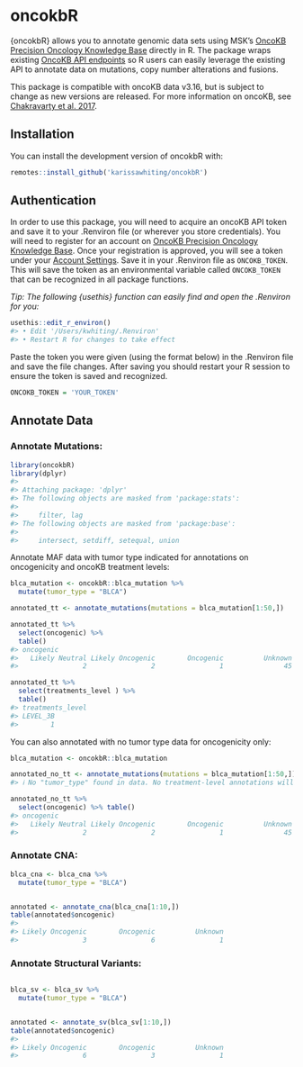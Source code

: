 
<!-- README.md is generated from README.Rmd. Please edit that file -->

# oncokbR

<!-- badges: start -->
<!-- badges: end -->

{oncokbR} allows you to annotate genomic data sets using MSK’s [OncoKB
Precision Oncology Knowledge Base](https://www.oncokb.org/) directly in
R. The package wraps existing [OncoKB API
endpoints](https://api.oncokb.org/oncokb-website/api) so R users can
easily leverage the existing API to annotate data on mutations, copy
number alterations and fusions.

This package is compatible with oncoKB data v3.16, but is subject to
change as new versions are released. For more information on oncoKB, see
[Chakravarty et
al. 2017](https://ascopubs.org/doi/full/10.1200/PO.17.00011).

## Installation

You can install the development version of oncokbR with:

``` r
remotes::install_github('karissawhiting/oncokbR')
```

## Authentication

In order to use this package, you will need to acquire an oncoKB API
token and save it to your .Renviron file (or wherever you store
credentials). You will need to register for an account on [OncoKB
Precision Oncology Knowledge Base](https://www.oncokb.org/). Once your
registration is approved, you will see a token under your [Account
Settings](https://www.oncokb.org/account/settings). Save it in your
.Renviron file as `ONCOKB_TOKEN`. This will save the token as an
environmental variable called `ONCOKB_TOKEN` that can be recognized in
all package functions.

*Tip: The following {usethis} function can easily find and open the
.Renviron for you:*

``` r
usethis::edit_r_environ()
#> • Edit '/Users/kwhiting/.Renviron'
#> • Restart R for changes to take effect
```

Paste the token you were given (using the format below) in the .Renviron
file and save the file changes. After saving you should restart your R
session to ensure the token is saved and recognized.

``` r
ONCOKB_TOKEN = 'YOUR_TOKEN'
```

## Annotate Data

### Annotate Mutations:

``` r
library(oncokbR)
library(dplyr)
#> 
#> Attaching package: 'dplyr'
#> The following objects are masked from 'package:stats':
#> 
#>     filter, lag
#> The following objects are masked from 'package:base':
#> 
#>     intersect, setdiff, setequal, union
```

Annotate MAF data with tumor type indicated for annotations on
oncogenicity and oncoKB treatment levels:

``` r
blca_mutation <- oncokbR::blca_mutation %>%
  mutate(tumor_type = "BLCA")

annotated_tt <- annotate_mutations(mutations = blca_mutation[1:50,])

annotated_tt %>%
  select(oncogenic) %>% 
  table()
#> oncogenic
#>   Likely Neutral Likely Oncogenic        Oncogenic          Unknown 
#>                2                2                1               45
```

``` r
annotated_tt %>%
  select(treatments_level ) %>% 
  table()
#> treatments_level
#> LEVEL_3B 
#>        1
```

You can also annotated with no tumor type data for oncogenicity only:

``` r
blca_mutation <- oncokbR::blca_mutation

annotated_no_tt <- annotate_mutations(mutations = blca_mutation[1:50,])
#> ℹ No "tumor_type" found in data. No treatment-level annotations will be returned.

annotated_no_tt %>%
  select(oncogenic) %>% table()
#> oncogenic
#>   Likely Neutral Likely Oncogenic        Oncogenic          Unknown 
#>                2                2                1               45
```

### Annotate CNA:

``` r
blca_cna <- blca_cna %>%
  mutate(tumor_type = "BLCA")


annotated <- annotate_cna(blca_cna[1:10,])
table(annotated$oncogenic)
#> 
#> Likely Oncogenic        Oncogenic          Unknown 
#>                3                6                1
```

### Annotate Structural Variants:

``` r

blca_sv <- blca_sv %>%
  mutate(tumor_type = "BLCA")


annotated <- annotate_sv(blca_sv[1:10,])
table(annotated$oncogenic)
#> 
#> Likely Oncogenic        Oncogenic          Unknown 
#>                6                3                1
```
